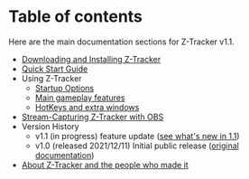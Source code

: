 # Table of contents

Here are the main documentation sections for Z-Tracker v1.1.

- [Downloading and Installing Z-Tracker](install.md)
- [Quick Start Guide](quick-start.md)
- Using Z-Tracker
   - [Startup Options](startup-options.md)
   - [Main gameplay features](use.md)
   - [HotKeys and extra windows](extras.md)
- [Stream-Capturing Z-Tracker with OBS](stream-capture.md)
- Version History
   - v1.1 (in progress) feature update ([see what's new in 1.1](whats-new.md#v1.1))
   - v1.0 (released 2021/12/11) Initial public release ([original documentation](https://github.com/brianmcn/Zelda1RandoTools/blob/v1.0/doc/TOC.md)) 
- [About Z-Tracker and the people who made it](about.md)